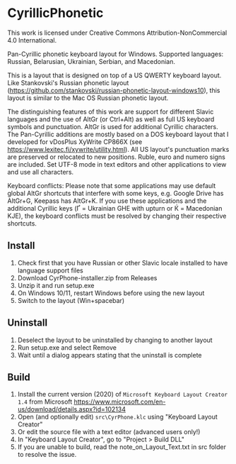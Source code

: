 # CyrillicPhonetic
This work is licensed under Creative Commons Attribution-NonCommercial 4.0 International.

Pan-Cyrillic phonetic keyboard layout for Windows. Supported languages: Russian, Belarusian, Ukrainian, Serbian, and Macedonian.

This is a layout that is designed on top of a US QWERTY keyboard layout. Like Stankovski's Russian phonetic layout (https://github.com/stankovski/russian-phonetic-layout-windows10), this layout is similar to the Mac OS Russian phonetic layout. 

The distinguishing features of this work are support for different Slavic languages and the use of AltGr (or Ctrl+Alt) as well as full US keyboard symbols and punctuation. AltGr is used for additional Cyrillic characters. The Pan-Cyrillic additions are mostly based on a DOS keyboard layout that I developed for vDosPlus XyWrite CP866X (see https://www.lexitec.fi/xywrite/utility.html). All US layout's punctuation marks are preserved or relocated to new positions. Ruble, euro and numero signs are included. Set UTF-8 mode in text editors and other applications to view and use all characters. 

Keyboard conflicts: Please note that some applications may use default global AltGr shortcuts that interfere with some keys, e.g. Google Drive has AltGr+G, Keepass has AltGr+K. If you use these applications and the additional Cyrillic keys (Ґ = Ukrainian GHE with upturn or Ќ = Macedonian KJE), the keyboard conflicts must be resolved by changing their respective shortcuts.

## Install

1. Check first that you have Russian or other Slavic locale installed to have language support files
2. Download CyrPhone-installer.zip from Releases
3. Unzip it and run setup.exe
4. On Windows 10/11, restart Windows before using the new layout
5. Switch to the layout (Win+spacebar)

## Uninstall

1. Deselect the layout to be uninstalled by changing to another layout
2. Run setup.exe and select Remove
3. Wait until a dialog appears stating that the uninstall is complete

## Build

1. Install the current version (2020) of `Microsoft Keyboard Layout Creator 1.4` from Microsoft https://www.microsoft.com/en-us/download/details.aspx?id=102134
2. Open (and optionally edit) `src\CyrPhone.klc` using "Keyboard Layout Creator"
3. Or edit the source file with a text editor (advanced users only!)
4. In "Keyboard Layout Creator", go to "Project > Build DLL"
5. If you are unable to build, read the note_on_Layout_Text.txt in src folder to resolve the issue.
